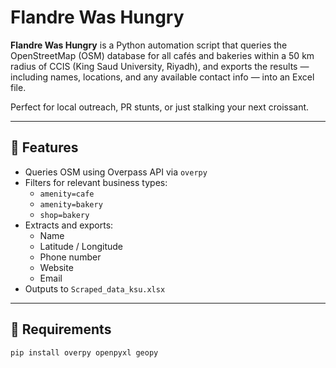 # Flandre Was Hungry

**Flandre Was Hungry** is a Python automation script that queries the OpenStreetMap (OSM) database for all cafés and bakeries within a 50 km radius of CCIS (King Saud University, Riyadh), and exports the results — including names, locations, and any available contact info — into an Excel file.

Perfect for local outreach, PR stunts, or just stalking your next croissant.

---

## 🍰 Features

- Queries OSM using Overpass API via `overpy`
- Filters for relevant business types:
  - `amenity=cafe`
  - `amenity=bakery`
  - `shop=bakery`
- Extracts and exports:
  - Name
  - Latitude / Longitude
  - Phone number
  - Website
  - Email
- Outputs to `Scraped_data_ksu.xlsx`

---

## 🔧 Requirements

```bash
pip install overpy openpyxl geopy
